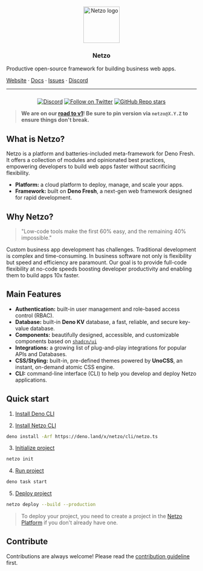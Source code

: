 <div align="center" style="padding-top: 12px;">
  <a href="https://netzo.io" target="_blank">
    <img style="background: transparent; height: 96px;" src="https://netzo.io/logos/netzo-symbol-light.svg" alt="Netzo logo" />
  </a>
</div>

<h3 align="center">Netzo</h3>

Productive open-source framework for building business web apps.

[Website](https://netzo.io) · [Docs](https://netzo.io/docs) ·
[Issues](https://github.com/netzo/netzo/issues) ·
[Discord](https://discord.gg/tbDUpRQCTk)

---

<div align="center" style="margin-top: 24px;">

[![Discord](https://discord.com/api/guilds/1069584352415068251/widget.png)](https://discord.gg/tbDUpRQCTk)
[![Follow on Twitter](https://img.shields.io/twitter/follow/netzoio.svg?label=follow+netzoio)](https://twitter.com/netzoio)
[![GitHub Repo stars](https://img.shields.io/github/stars/netzo/netzo?style=social)](https://github.com/netzo/netzo)

</div>

> **We are on our [road to v1](https://netzo.io/roadmap/)! Be sure to pin
> version via `netzo@X.Y.Z` to ensure things don't break.**

## What is Netzo?

Netzo is a platform and batteries-included meta-framework for Deno Fresh. It
offers a collection of modules and opinionated best practices, empowering
developers to build web apps faster without sacrificing flexibility.

- **Platform:** a cloud platform to deploy, manage, and scale your apps.
- **Framework:** built on **Deno Fresh**, a next-gen web framework designed for
  rapid development.

## Why Netzo?

> "Low-code tools make the first 60% easy, and the remaining 40% impossible."

Custom business app development has challenges. Traditional development is
complex and time-consuming. In business software not only is flexibility but speed and
efficiency are paramount. Our goal is to provide full-code flexibility at
no-code speeds boosting developer productivity and enabling them to build apps
10x faster.

## Main Features

- **Authentication:** built-in user management and role-based access control
  (RBAC).
- **Database:** built-in **Deno KV** database, a fast, reliable, and secure
  key-value database.
- **Components:** beautifully designed, accessible, and customizable components
  based on [`shadcn/ui`](https://ui.shadcn.com/)
- **Integrations:** a growing list of plug-and-play integrations for popular
  APIs and Databases.
- **CSS/Styling:** built-in, pre-defined themes powered by **UnoCSS**, an
  instant, on-demand atomic CSS engine.
- **CLI:** command-line interface (CLI) to help you develop and deploy Netzo
  applications.

## Quick start

1. [Install Deno CLI](https://docs.deno.com/runtime/manual/getting_started/installation)

2. [Install Netzo CLI](https://netzo.io/docs/get-started/installation)

```bash
deno install -Arf https://deno.land/x/netzo/cli/netzo.ts
```

3. [Initialize project](https://netzo.io/docs/get-started/initialize-project)

```bash
netzo init
```

4. [Run project](https://netzo.io/docs/get-started/run-project)

```bash
deno task start
```

5. [Deploy project](https://netzo.io/docs/get-started/deploy-project)

```bash
netzo deploy --build --production
```

> To deploy your project, you need to create a project in the
> [Netzo Platform](https://app.netzo.io) if you don't already have one.

## Contribute

Contributions are always welcome! Please read the
[contribution guideline](https://github.com/netzo/netzo/blob/main/contributing.md)
first.
